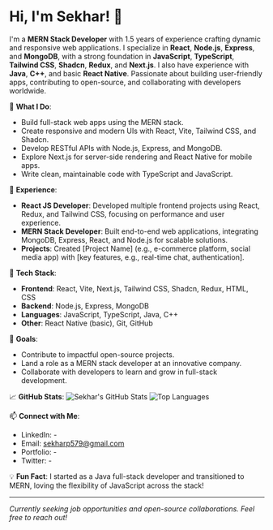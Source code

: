# Hi, I'm Sekhar! 👋

I'm a **MERN Stack Developer** with 1.5 years of experience crafting dynamic and responsive web applications. I specialize in **React**, **Node.js**, **Express**, and **MongoDB**, with a strong foundation in **JavaScript**, **TypeScript**, **Tailwind CSS**, **Shadcn**, **Redux**, and **Next.js**. I also have experience with **Java**, **C++**, and basic **React Native**. Passionate about building user-friendly apps, contributing to open-source, and collaborating with developers worldwide.

🌟 **What I Do**:
- Build full-stack web apps using the MERN stack.
- Create responsive and modern UIs with React, Vite, Tailwind CSS, and Shadcn.
- Develop RESTful APIs with Node.js, Express, and MongoDB.
- Explore Next.js for server-side rendering and React Native for mobile apps.
- Write clean, maintainable code with TypeScript and JavaScript.

💼 **Experience**:
- **React JS Developer**: Developed multiple frontend projects using React, Redux, and Tailwind CSS, focusing on performance and user experience.
- **MERN Stack Developer**: Built end-to-end web applications, integrating MongoDB, Express, React, and Node.js for scalable solutions.
- **Projects**: Created [Project Name] (e.g., e-commerce platform, social media app) with [key features, e.g., real-time chat, authentication].

🔧 **Tech Stack**:
- **Frontend**: React, Vite, Next.js, Tailwind CSS, Shadcn, Redux, HTML, CSS
- **Backend**: Node.js, Express, MongoDB
- **Languages**: JavaScript, TypeScript, Java, C++
- **Other**: React Native (basic), Git, GitHub

🚀 **Goals**:
- Contribute to impactful open-source projects.
- Land a role as a MERN stack developer at an innovative company.
- Collaborate with developers to learn and grow in full-stack development.

📈 **GitHub Stats**:
![Sekhar's GitHub Stats](https://github-readme-stats.vercel.app/api?username=sekhar-dev9&show_icons=true&theme=radical)
![Top Languages](https://github-readme-stats.vercel.app/api/top-langs/?username=sekhar-dev9&layout=compact&theme=radical)

📫 **Connect with Me**:
- LinkedIn: -
- Email: sekharp579@gmail.com
- Portfolio: -
- Twitter: -

💡 **Fun Fact**: I started as a Java full-stack developer and transitioned to MERN, loving the flexibility of JavaScript across the stack!

---

*Currently seeking job opportunities and open-source collaborations. Feel free to reach out!*
